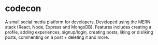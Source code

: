 # codecon
A small social media platform for developers. Developed using the MERN stack (React, Node, Express and MongoDB). Features includes creating a profile, adding experiences, signup/login, creating posts, liking or disliking posts, commenting on a post + deleting it and more.
